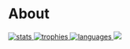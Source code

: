 # About
<a href="https://github.com/ramanveerji"> <img src="https://github-readme-stats.vercel.app/api?username=ramanveerji&show_icons=true&theme=radical&no-frame=true&hide_border=true&cache_seconds=1800&count_private=true&include_all_commits=true&custom_title=My+GitHub+Stats" alt="stats" /> </a> 
<a href="https://github.com/ramanveerji"> <img src="https://github-profile-trophy.vercel.app/?username=ramanveerji&theme=radical&no-frame=true&cache_seconds=1800" alt="trophies" /> </a> 
<a href="https://github.com/ramanveerji"> <img src="https://github-readme-streak-stats.herokuapp.com/?user=ramanveerji&theme=radical&no-frame=true&no-bg=true&hide_border=true&cache_seconds=1800" alt="languages" /> </a> 
<a href="https://github.com/ramanveerji"> <img src="https://github-readme-streak-stats.herokuapp.com/?user=ramanveerji&theme=radical&no-frame=true&no-bg=true&hide_border=true&cache_seconds=1800" /> </a>
